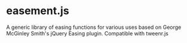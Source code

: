 easement.js
========

A generic library of easing functions for various uses based on George McGinley Smith's jQuery Easing plugin. Compatible with tweenr.js
